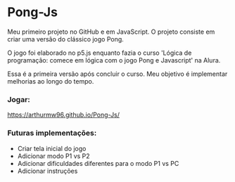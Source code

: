 # Pong-Js
Meu primeiro projeto no GitHub e em JavaScript.
O projeto consiste em criar uma versão do clássico jogo Pong.

O jogo foi elaborado no p5.js enquanto fazia o curso 'Lógica de programação: comece em lógica com o jogo Pong e Javascript' na Alura.

Essa é a primeira versão após concluir o curso. Meu objetivo é implementar melhorias ao longo do tempo.


### Jogar:
https://arthurmw96.github.io/Pong-Js/




### Futuras implementações:
* Criar tela inicial do jogo
* Adicionar modo P1 vs P2
* Adicionar dificuldades diferentes para o modo P1 vs PC
* Adicionar instruções
